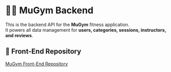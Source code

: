 # 🏋️‍♀️ MuGym Backend

This is the backend API for the **MuGym** fitness application.  
It powers all data management for **users, categories, sessions, instructors, and reviews**.  

## 🔗 Front-End Repository

[MuGym Front-End Repository](https://github.com/zainabalabboodSEB7/myGym-front-end.git)
